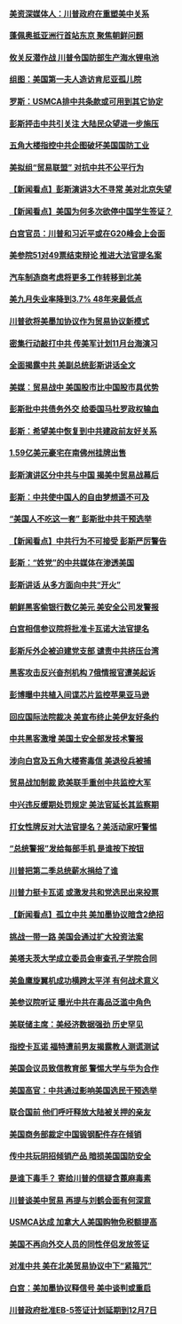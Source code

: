 #### [美资深媒体人：川普政府在重塑美中关系](../pages/nsc412/n10764264.md?t=10062200) 

#### [蓬佩奥抵亚洲行首站东京 聚焦朝鲜问题](../pages/nsc412/n10765171.md?t=10062200) 

#### [攸关反潜作战 川普令国防部生产海水锂电池](../pages/nsc412/n10765089.md?t=10062200) 

#### [组图：美国第一夫人造访肯尼亚孤儿院](../pages/nsc412/n10764950.md?t=10062200) 

#### [罗斯：USMCA排中共条款或可用到其它协定](../pages/nsc412/n10764388.md?t=10062200) 

#### [彭斯抨击中共引关注 大陆民众望进一步施压](../pages/nsc412/n10764345.md?t=10062200) 

#### [五角大楼指控中共企图破坏美国国防工业](../pages/nsc412/n10763942.md?t=10062200) 

#### [美拟组“贸易联盟” 对抗中共不公平行为](../pages/nsc412/n10764268.md?t=10062200) 

#### [【新闻看点】彭斯演讲3大不寻常 美对北京失望](../pages/nsc412/n10764060.md?t=10062200) 

#### [【新闻看点】美国为何多次欲停中国学生签证？](../pages/nsc412/n10763657.md?t=10062200) 

#### [白宫官员：川普和习近平或在G20峰会上会面](../pages/nsc412/n10764121.md?t=10062200) 

#### [美参院51对49票结束辩论 推进大法官提名案](../pages/nsc412/n10763808.md?t=10062200) 

#### [汽车制造商考虑将更多工作转移到北美](../pages/nsc412/n10763718.md?t=10062200) 

#### [美九月失业率降到3.7% 48年来最低点](../pages/nsc412/n10763563.md?t=10062200) 

#### [川普欲将美墨加协议作为贸易协议新模式](../pages/nsc412/n10763656.md?t=10062200) 

#### [密集行动敲打中共 传美军计划11月台海演习](../pages/nsc412/n10762348.md?t=10062200) 

#### [全面揭露中共 美副总统彭斯讲话全文](../pages/nsc412/n10762304.md?t=10062200) 

#### [美媒：贸易战中 美国股市比中国股市具优势](../pages/nsc412/n10762779.md?t=10062200) 

#### [彭斯批中共债务外交 给委国马杜罗政权输血](../pages/nsc412/n10762269.md?t=10062200) 

#### [彭斯：希望美中恢复到中共建政前友好关系](../pages/nsc412/n10761924.md?t=10062200) 

#### [1.59亿美元豪宅在南佛州挂牌出售](../pages/nsc412/n10762009.md?t=10062200) 

#### [彭斯演讲区分中共与中国 揭美中贸易战幕后](../pages/nsc412/n10761289.md?t=10062200) 

#### [彭斯：中共使中国人的自由梦想遥不可及](../pages/nsc412/n10761634.md?t=10062200) 

#### [“美国人不吃这一套” 彭斯批中共干预选举](../pages/nsc412/n10760952.md?t=10062200) 

#### [【新闻看点】中共行为不可接受 彭斯严厉警告](../pages/nsc412/n10761342.md?t=10062200) 

#### [彭斯：“姓党”的中共媒体在渗透美国](../pages/nsc412/n10761606.md?t=10062200) 

#### [彭斯讲话 从多方面向中共“开火”](../pages/nsc412/n10760650.md?t=10062200) 

#### [朝鲜黑客偷银行数亿美元 美安全公司发警报](../pages/nsc412/n10761499.md?t=10062200) 

#### [白宫相信参议院将批准卡瓦诺大法官提名](../pages/nsc412/n10761147.md?t=10062200) 

#### [彭斯斥外企被迫建党支部 谴责中共挤压台湾](../pages/nsc412/n10761443.md?t=10062200) 

#### [黑客攻击反兴奋剂机构  7俄情报官遭美起诉](../pages/nsc412/n10761055.md?t=10062200) 

#### [彭博曝中共植入间谍芯片监控苹果亚马逊](../pages/nsc412/n10761192.md?t=10062200) 

#### [回应国际法院裁决 美宣布终止美伊友好条约](../pages/nsc412/n10760153.md?t=10062200) 

#### [中共黑客激增 美国土安全部发技术警报](../pages/nsc412/n10760423.md?t=10062200) 

#### [涉向白宫及五角大楼寄毒信 美退役兵被捕](../pages/nsc412/n10759571.md?t=10062200) 

#### [贸易战加制裁 欧美联手重创中共监控大军](../pages/nsc412/n10759231.md?t=10062200) 

#### [中兴违反缓期处罚规定 美法官延长其监察期](../pages/nsc412/n10759508.md?t=10062200) 

#### [打女性牌反对大法官提名？美活动家吁警惕](../pages/nsc412/n10759145.md?t=10062200) 

#### [“总统警报”发给每部手机  是谁按下按钮](../pages/nsc412/n10759228.md?t=10062200) 

#### [川普把第二季总统薪水捐给了谁](../pages/nsc412/n10759156.md?t=10062200) 

#### [川普力挺卡瓦诺 或激发共和党选民出来投票](../pages/nsc412/n10758734.md?t=10062200) 

#### [【新闻看点】孤立中共 美加墨协议暗含2绝招](../pages/nsc412/n10758960.md?t=10062200) 

#### [挑战一带一路 美国会通过扩大投资法案](../pages/nsc412/n10759148.md?t=10062200) 

#### [美塔夫茨大学成立委员会审查孔子学院合同](../pages/nsc412/n10759094.md?t=10062200) 

#### [美鱼鹰旋翼机成功横跨太平洋 有何战术意义](../pages/nsc412/n10758986.md?t=10062200) 

#### [美参议院听证 曝光中共在毒品泛滥中角色](../pages/nsc412/n10758958.md?t=10062200) 

#### [美联储主席：美经济数据强劲 历史罕见](../pages/nsc412/n10758804.md?t=10062200) 

#### [指控卡瓦诺 福特遭前男友揭露教人测谎测试](../pages/nsc412/n10758872.md?t=10062200) 

#### [美国会议员致信教育部 警惕大学与华为合作](../pages/nsc412/n10758611.md?t=10062200) 

#### [美国高官：中共通过影响美国选民干预选举](../pages/nsc412/n10757562.md?t=10062200) 

#### [联合国前 他们呼吁释放大陆被关押的亲友](../pages/nsc412/n10756822.md?t=10062200) 

#### [美国商务部裁定中国锻钢配件存在倾销](../pages/nsc412/n10757782.md?t=10062200) 

#### [传中共玩阴招倾销产品 暗损美国国防安全](../pages/nsc412/n10757648.md?t=10062200) 

#### [是谁下毒手？ 寄给川普的信疑含蓖麻毒素](../pages/nsc412/n10757046.md?t=10062200) 

#### [川普谈美中贸易 再提与刘鹤会面有何深意](../pages/nsc412/n10756539.md?t=10062200) 

#### [USMCA达成 加拿大人美国购物免税额提高](../pages/nsc412/n10757558.md?t=10062200) 

#### [美国不再向外交人员的同性伴侣发放签证](../pages/nsc412/n10756972.md?t=10062200) 

#### [对准中共 美在北美贸易协议中下“紧箍咒”](../pages/nsc412/n10756876.md?t=10062200) 

#### [白宫：美加墨协议释信号 美中谈判或重启](../pages/nsc412/n10756858.md?t=10062200) 

#### [川普政府批准EB-5签证计划延期到12月7日](../pages/nsc412/n10756809.md?t=10062200) 

